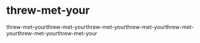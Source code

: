 # threw-met-your
threw-met-yourthrew-met-yourthrew-met-yourthrew-met-yourthrew-met-yourthrew-met-yourthrew-met-your
